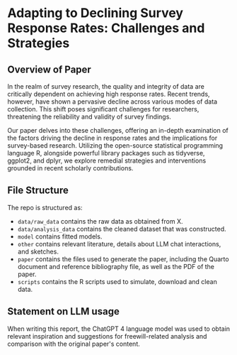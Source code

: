 # Adapting to Declining Survey Response Rates: Challenges and Strategies

## Overview of Paper

In the realm of survey research, the quality and integrity of data are critically dependent on achieving high response rates. Recent trends, however, have shown a pervasive decline across various modes of data collection. This shift poses significant challenges for researchers, threatening the reliability and validity of survey findings.

Our paper delves into these challenges, offering an in-depth examination of the factors driving the decline in response rates and the implications for survey-based research. Utilizing the open-source statistical programming language R, alongside powerful library packages such as tidyverse, ggplot2, and dplyr, we explore remedial strategies and interventions grounded in recent scholarly contributions.


## File Structure

The repo is structured as:

-   `data/raw_data` contains the raw data as obtained from X.
-   `data/analysis_data` contains the cleaned dataset that was constructed.
-   `model` contains fitted models. 
-   `other` contains relevant literature, details about LLM chat interactions, and sketches.
-   `paper` contains the files used to generate the paper, including the Quarto document and reference bibliography file, as well as the PDF of the paper. 
-   `scripts` contains the R scripts used to simulate, download and clean data.


## Statement on LLM usage

When writing this report, the ChatGPT 4 language model was used to obtain relevant inspiration and suggestions for freewill-related analysis and comparison with the original paper's content.
